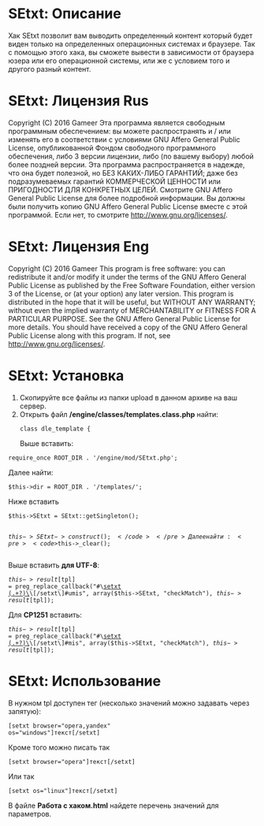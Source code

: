 # SEtxt: Описание
Хак SEtxt позволит вам выводить определенный контент который будет виден только на определенных операционных системах и браузере. Так с помощью этого хака, вы сможете вывести в зависимости от браузера юзера или его операционной системы, или же с условием того и другого разный контент.

# SEtxt: Лицензия Rus
Copyright (C) 2016 Gameer
Эта программа является свободным программным обеспечением: вы можете распространять и / или изменять его в соответствии с условиями GNU Affero General Public License, опубликованной Фондом свободного программного обеспечения, либо 3 версии лицензии, либо (по вашему выбору) любой более поздней версии.
Эта программа распространяется в надежде, что она будет полезной, но БЕЗ КАКИХ-ЛИБО ГАРАНТИЙ; даже без подразумеваемых гарантий КОММЕРЧЕСКОЙ ЦЕННОСТИ или ПРИГОДНОСТИ ДЛЯ КОНКРЕТНЫХ ЦЕЛЕЙ. Смотрите GNU Affero General Public License для более подробной информации.
Вы должны были получить копию GNU Affero General Public License вместе с этой программой. Если нет, то смотрите <http://www.gnu.org/licenses/>.

# SEtxt: Лицензия Eng
Copyright (C) 2016 Gameer
This program is free software: you can redistribute it and/or modify it under the terms of the GNU Affero General Public License as published by the Free Software Foundation, either version 3 of the License, or (at your option) any later version.
This program is distributed in the hope that it will be useful, but WITHOUT ANY WARRANTY; without even the implied warranty of MERCHANTABILITY or FITNESS FOR A PARTICULAR PURPOSE.  See the GNU Affero General Public License for more details.
You should have received a copy of the GNU Affero General Public License along with this program.  If not, see <http://www.gnu.org/licenses/>.

# SEtxt: Установка
1. Скопируйте все файлы из папки upload в данном архиве на ваш сервер.
2. Открыть файл <b>/engine/classes/templates.class.php</b> найти:<pre><code>class dle_template {</code></pre>Выше вставить:
<pre><code>require_once ROOT_DIR . '/engine/mod/SEtxt.php';</code></pre>Далее найти:<pre><code>$this->dir = ROOT_DIR . '/templates/';</code></pre>Ниже вставить<pre><code>$this->SEtxt = SEtxt::getSingleton();
$this->SEtxt->construct();</code></pre>Далее найти:<pre><code>$this->_clear();</code></pre>Выше вставить <b>для UTF-8</b>:<pre><code>$this->result[$tpl] = preg_replace_callback("#\\[setxt (.+?)\\](.*?)\\[/setxt\\]#umis", array($this->SEtxt, "checkMatch"), $this->result[$tpl]);</code></pre>Для <b>CP1251</b> вставить:<pre><code>$this->result[$tpl] = preg_replace_callback("#\\[setxt (.+?)\\](.*?)\\[/setxt\\]#mis", array($this->SEtxt, "checkMatch"), $this->result[$tpl]);</code></pre>

# SEtxt: Использование
В нужном tpl доступен тег (несколько значений можно задавать через запятую):<pre><code>[setxt browser="opera,yandex" os="windows"]текст[/setxt]</code></pre>Кроме того можно писать так <pre><code>[setxt browser="opera"]текст[/setxt]</code></pre>Или так<pre><code>[setxt os="linux"]текст[/setxt]</code></pre>В файле <b>Работа с хаком.html</b> найдете перечень значений для параметров.

